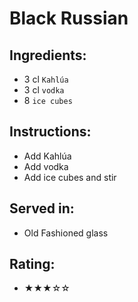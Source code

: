 # Black Russian

## Ingredients:
- 3 cl `Kahlúa`
- 3 cl `vodka`
- 8 `ice cubes`

## Instructions:
- Add Kahlúa
- Add vodka
- Add ice cubes and stir

## Served in:
- Old Fashioned glass

## Rating:
- ★★★☆☆